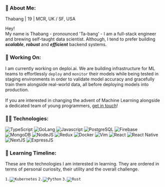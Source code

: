 <!--
**4thabang/4thabang** is a ✨ _special_ ✨ repository because its `README.md` (this file) appears on your GitHub profile.
-->

### 👋 About Me:

Thabang | 19 | MCR, UK / SF, USA

Hey!<br/>
My name is Thabang - pronounced 'Ta-bang' - I am a full-stack engineer and brewing self-taught data scientist. Although, I tend to prefer building _**scalable**_, _**robust**_ and _**efficient**_ backend systems.

### 🚀 Working On:
I am currently working on deploi.ai. We are building infrastructure for ML teams to effortlessly `deploy` and `monitor` their models while being tested in staging environments in order to validate model accuracy and gracefully train them alongside real-world data, all before deploying models into production.
<br/><br/>
If you are interested in changing the advent of Machine Learning alongside a dedicated team of young programmers, [get in touch](mailto:thabang@fordabl.com)!

### 👨‍💻 Technologies:
<p display="inline-flex">
<!--Programming Languages-->
<img src="https://img.shields.io/badge/Lang-TypeScript-3278C6?style=flat-square" alt="TypeScript">
<img src="https://img.shields.io/badge/Lang-Go-7FD5EA?style=flat-square" alt="GoLang">
<img src="https://img.shields.io/badge/Lang-JavaScript-F8C751?style=flat-square" alt="Javascript">
<!--DBMS/DB-->
<img src="https://img.shields.io/badge/DB-PostgresSQL-336791?style=flat-square" alt="PostgreSQL">
<img src="https://img.shields.io/badge/DB-Firebase-FFCB2B?style=flat-square" alt="Firebase">
<img src="https://img.shields.io/badge/DB-MongoDB-13AA52?style=flat-square" alt="MongoDB">
<!--Runtime-->
<img src="https://img.shields.io/badge/Runtime-NodeJS-036E00?style=flat-square" alt="NodeJS">
<!--Tool-->
<img src="https://img.shields.io/badge/Tool-Redux-764ABC?style=flat-square" alt="Redux">
<img src="https://img.shields.io/badge/Tool-Docker-369DED?style=flat-square" alt="Docker">
<img src="https://img.shields.io/badge/Tool-Vim-009833?style=flat-square" alt="Vim">
<!--Frameworks-->
<img src="https://img.shields.io/badge/Framework-React-61DAFB?style=flat-square" alt="React">
<img src="https://img.shields.io/badge/Framework-React%20Native-61DAFB?style=flat-square" alt="React Native">
<img src="https://img.shields.io/badge/Framework-NextJS-111111?style=flat-square" alt="NextJS">
<img src="https://img.shields.io/badge/Framework-ExpressJS-323232?style=flat-square" alt="ExpressJS">
</p>

### 🧠 Learning Timeline:
These are the technologies I am interested in learning. They are ordered in terms of personal curiosity, their utility and the overall challenge.

<p display="inline-flex">  
<code>1.<img src="https://img.shields.io/badge/Tool-Kubernetes-326DE6?style=flat-square" alt="Kubernetes"></code>
<code>2.<img src="https://img.shields.io/badge/Lang-Python-408BC5?style=flat-square" alt="Python"></code>
<code>3.<img src="https://img.shields.io/badge/Lang-Rust-F14A00?style=flat-square" alt="Rust"></code>
</p>
